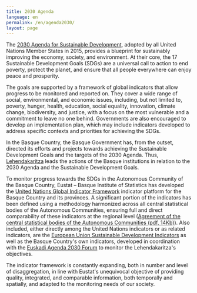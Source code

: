 ```yaml
---
title: 2030 Agenda
language: en
permalink: /en/agenda2030/
layout: page
---
```



The [2030 Agenda for Sustainable Development](https://www.un.org/sustainabledevelopment), adopted by all United Nations Member States in 2015, provides a blueprint for sustainably improving the economy, society, and environment. At their core, the 17 Sustainable Development Goals (SDGs) are a universal call to action to end poverty, protect the planet, and ensure that all people everywhere can enjoy peace and prosperity. 

The goals are supported by a framework of global indicators that allow progress to be monitored and reported on. They cover a wide range of social, environmental, and economic issues, including, but not limited to, poverty, hunger, health, education, social equality, innovation, climate change, biodiversity, and justice, with a focus on the most vulnerable and a commitment to leave no one behind. Governments are also encouraged to develop an implementation plan, which may include indicators developed to address specific contexts and priorities for achieving the SDGs.

In the Basque Country, the Basque Government has, from the outset, directed its efforts and projects towards achieving the Sustainable Development Goals and the targets of the 2030 Agenda. Thus, [Lehendakaritza](https://www.euskadi.eus/eusko-jaurlaritza/berrikuntza-soziala-2030-agenda/) leads the actions of the Basque institutions in relation to the 2030 Agenda and the Sustainable Development Goals.

To monitor progress towards the SDGs in the Autonomous Community of the Basque Country, Eustat – Basque Institute of Statistics has developed the [United Nations Global Indicator Framework](https://unstats.un.org/sdgs/metadata) indicator platform for the Basque Country and its provinces. A significant portion of the indicators has been defined using a methodology harmonized across all central statistical bodies of the Autonomous Communities, ensuring full and direct comparability of these indicators at the regional level ([Agreement of the central statistical bodies of the Autonomous Communities (pdf, 14Kb)](https://github.com/EUSTAT-DES/site/blob/develop/assets/doc/OCECA_es.pdf)). Also included, either directly among the United Nations indicators or as related indicators, are the [European Union Sustainable Development Indicators](https://ec.europa.eu/eurostat/web/sdi) as well as the Basque Country's own indicators, developed in coordination with the [Euskadi Agenda 2030 Forum](https://www.euskadi.eus/eusko-jaurlaritza/berrikuntza-soziala-2030-agenda/) to monitor the Lehendakaritza's objectives. 

The indicator framework is constantly expanding, both in number and level of disaggregation, in line with Eustat's unequivocal objective of providing quality, integrated, and comparable information, both temporally and spatially, and adapted to the monitoring needs of our society. 


